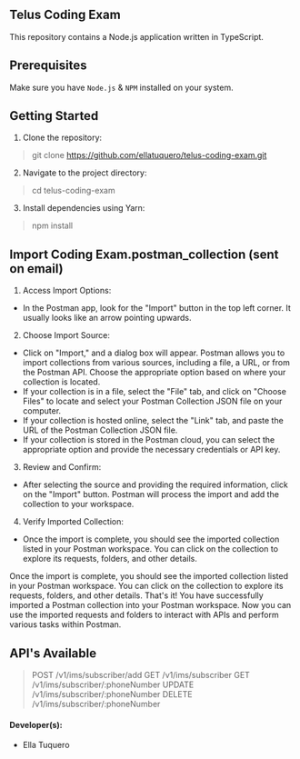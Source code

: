 ## Telus Coding Exam
This repository contains a Node.js application written in TypeScript.

## Prerequisites
Make sure you have `Node.js` & `NPM` installed on your system.

## Getting Started
1. Clone the repository:
> git clone https://github.com/ellatuquero/telus-coding-exam.git
2. Navigate to the project directory:
> cd telus-coding-exam
3. Install dependencies using Yarn:
> npm install

## Import Coding Exam.postman_collection (sent on email)
1. Access Import Options:
* In the Postman app, look for the "Import" button in the top left corner. It usually looks like an arrow pointing upwards.
2. Choose Import Source:
* Click on "Import," and a dialog box will appear. Postman allows you to import collections from various sources, including a file, a URL, or from the Postman API. Choose the appropriate option based on where your collection is located.
* If your collection is in a file, select the "File" tab, and click on "Choose Files" to locate and select your Postman Collection JSON file on your computer.
* If your collection is hosted online, select the "Link" tab, and paste the URL of the Postman Collection JSON file.
* If your collection is stored in the Postman cloud, you can select the appropriate option and provide the necessary credentials or API key.
3. Review and Confirm:
* After selecting the source and providing the required information, click on the "Import" button. Postman will process the import and add the collection to your workspace.
4. Verify Imported Collection:
* Once the import is complete, you should see the imported collection listed in your Postman workspace. You can click on the collection to explore its requests, folders, and other details.


Once the import is complete, you should see the imported collection listed in your Postman workspace. You can click on the collection to explore its requests, folders, and other details.
That's it! You have successfully imported a Postman collection into your Postman workspace. Now you can use the imported requests and folders to interact with APIs and perform various tasks within Postman.

## API's Available
> POST    /v1/ims/subscriber/add
> GET     /v1/ims/subscriber
> GET     /v1/ims/subscriber/:phoneNumber
> UPDATE  /v1/ims/subscriber/:phoneNumber
> DELETE  /v1/ims/subscriber/:phoneNumber


#### Developer(s):
- Ella Tuquero